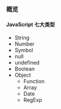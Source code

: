 ### 概览

#### JavaScript 七大类型

- String
- Number
- Symbol
- null
- undefined
- Boolean
- Object
  - Function
  - Array
  - Date
  - RegExp
